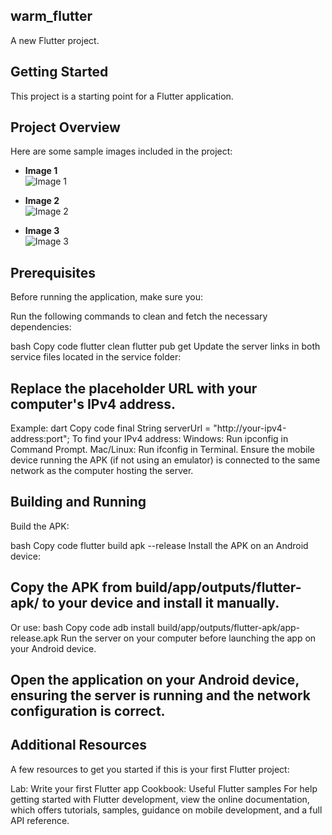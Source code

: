 ## warm_flutter

A new Flutter project.

## Getting Started

This project is a starting point for a Flutter application.

## Project Overview

Here are some sample images included in the project:

- **Image 1**  
  ![Image 1](assets/1.jpg)

- **Image 2**  
  ![Image 2](assets/2.jpg)

- **Image 3**  
  ![Image 3](assets/3.jpg)

## Prerequisites

Before running the application, make sure you:

Run the following commands to clean and fetch the necessary dependencies:

bash
Copy code
flutter clean
flutter pub get
Update the server links in both service files located in the service folder:

## Replace the placeholder URL with your computer's IPv4 address.

Example:
dart
Copy code
final String serverUrl = "http://your-ipv4-address:port";
To find your IPv4 address:
Windows: Run ipconfig in Command Prompt.
Mac/Linux: Run ifconfig in Terminal.
Ensure the mobile device running the APK (if not using an emulator) is connected to the same network as the computer hosting the server.

## Building and Running

Build the APK:

bash
Copy code
flutter build apk --release
Install the APK on an Android device:

## Copy the APK from build/app/outputs/flutter-apk/ to your device and install it manually.

Or use:
bash
Copy code
adb install build/app/outputs/flutter-apk/app-release.apk
Run the server on your computer before launching the app on your Android device.

## Open the application on your Android device, ensuring the server is running and the network configuration is correct.

## Additional Resources

A few resources to get you started if this is your first Flutter project:

Lab: Write your first Flutter app
Cookbook: Useful Flutter samples
For help getting started with Flutter development, view the online documentation, which offers tutorials, samples, guidance on mobile development, and a full API reference.
